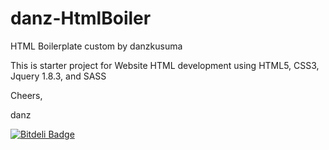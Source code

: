 danz-HtmlBoiler
===============

HTML Boilerplate custom by danzkusuma

This is starter project for Website HTML development
using HTML5, CSS3, Jquery 1.8.3, and SASS

Cheers,

danz


[![Bitdeli Badge](https://d2weczhvl823v0.cloudfront.net/danzkusuma/danz-htmlboiler/trend.png)](https://bitdeli.com/free "Bitdeli Badge")


